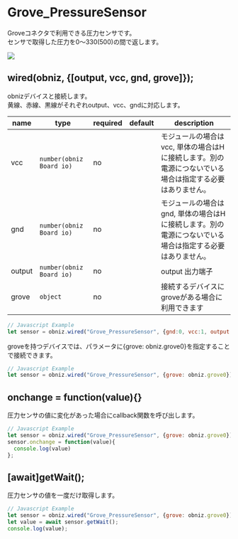 # Grove_PressureSensor
Groveコネクタで利用できる圧力センサです。  
センサで取得した圧力を0〜330(500)の間で返します。

![](image.jpg)

## wired(obniz, {[output, vcc, gnd, grove]});
obnizデバイスと接続します。  
黄線、赤線、黒線がそれぞれoutput、vcc、gndに対応します。

| name   | type                     | required | default | description                                             |
|--------|--------------------------|----------|---------|---------------------------------------------------------|
| vcc    | `number(obniz Board io)` | no       | &nbsp;  | モジュールの場合はvcc, 単体の場合はHに接続します。別の電源につないでいる場合は指定する必要はありません。 |
| gnd    | `number(obniz Board io)` | no       | &nbsp;  | モジュールの場合はgnd, 単体の場合はHに接続します。別の電源につないでいる場合は指定する必要はありません。 |
| output | `number(obniz Board io)` | no       | &nbsp;  | output 出力端子                                             |
| grove  | `object`                 | no       | &nbsp;  | 接続するデバイスにgroveがある場合に利用できます                              |

```Javascript
// Javascript Example
let sensor = obniz.wired("Grove_PressureSensor", {gnd:0, vcc:1, output: 3});
```

groveを持つデバイスでは、パラメータに{grove: obniz.grove0}を指定することで接続できます。
```javascript
// Javascript Example
let sensor = obniz.wired("Grove_PressureSensor", {grove: obniz.grove0});
```

## onchange = function(value){}
圧力センサの値に変化があった場合にcallback関数を呼び出します。

```javascript
// Javascript Example
let sensor = obniz.wired("Grove_PressureSensor", {grove: obniz.grove0});
sensor.onchange = function(value){
  console.log(value)
};
```

## [await]getWait();
圧力センサの値を一度だけ取得します。

```javascript
// Javascript Example
let sensor = obniz.wired("Grove_PressureSensor", {grove: obniz.grove0});
let value = await sensor.getWait();
console.log(value);
```
